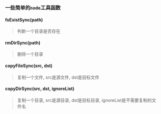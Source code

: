 ###  一些简单的`node`工具函数

#### fsExistSync(path)

> 判断一个目录是否存在

#### rmDirSync(path)

> 删除一个目录

#### copyFileSync(src, dst)

> 复制一个文件, src是源文件, dst是目标文件

#### copyDirSync(src, dst, ignoreList)

> 复制一个目录, src是源目录, dst是目标目录, ignoreList是不需要复制的文件名

